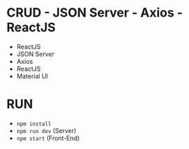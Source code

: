 # CRUD - JSON Server - Axios - ReactJS

- ReactJS
- JSON Server
- Axios
- ReactJS
- Material UI

# RUN

- `npm install`
- `npm run dev` (Server)
- `npm start` (Front-End)